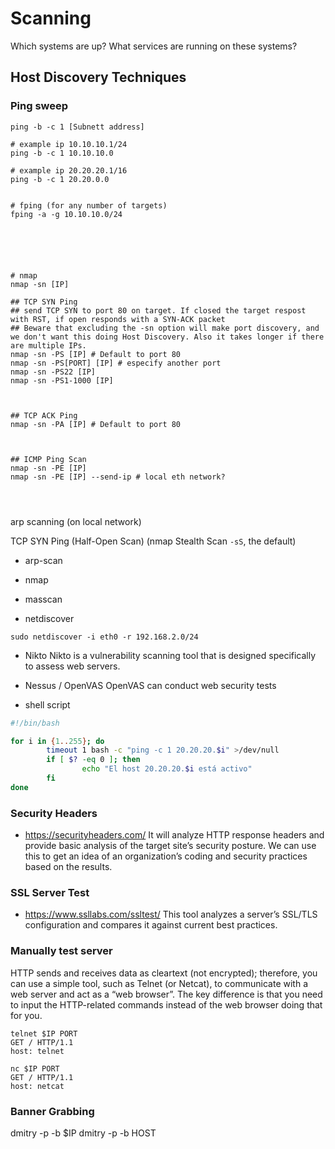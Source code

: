 # Scanning
Which systems are up?
What services are running on these systems?







## Host Discovery Techniques

### Ping sweep
```
ping -b -c 1 [Subnett address]

# example ip 10.10.10.1/24
ping -b -c 1 10.10.10.0

# example ip 20.20.20.1/16
ping -b -c 1 20.20.0.0


# fping (for any number of targets)
fping -a -g 10.10.10.0/24






# nmap
nmap -sn [IP]

## TCP SYN Ping
## send TCP SYN to port 80 on target. If closed the target respost with RST, if open responds with a SYN-ACK packet
## Beware that excluding the -sn option will make port discovery, and we don't want this doing Host Discovery. Also it takes longer if there are multiple IPs.
nmap -sn -PS [IP] # Default to port 80
nmap -sn -PS[PORT] [IP] # especify another port
nmap -sn -PS22 [IP]
nmap -sn -PS1-1000 [IP]



## TCP ACK Ping
nmap -sn -PA [IP] # Default to port 80



## ICMP Ping Scan
nmap -sn -PE [IP]
nmap -sn -PE [IP] --send-ip # local eth network?




```



arp scanning (on local network)

TCP SYN Ping (Half-Open Scan) (nmap Stealth Scan `-sS`, the default)




























- arp-scan
- nmap
- masscan



- netdiscover
```
sudo netdiscover -i eth0 -r 192.168.2.0/24

```



- Nikto
Nikto is a vulnerability scanning tool that is designed specifically to assess web servers.




- Nessus / OpenVAS
	OpenVAS can conduct web security tests



- shell script
```bash
#!/bin/bash

for i in {1..255}; do
        timeout 1 bash -c "ping -c 1 20.20.20.$i" >/dev/null
        if [ $? -eq 0 ]; then
                echo "El host 20.20.20.$i está activo"
        fi
done
```









### Security Headers

- <https://securityheaders.com/> It will analyze HTTP response headers and provide basic analysis of the target site’s security posture. We can use this to get an idea of an organization’s coding and security practices based on the results. 


### SSL Server Test
- <https://www.ssllabs.com/ssltest/> This tool analyzes a server’s SSL/TLS configuration and compares it against current best practices.




### Manually test server

HTTP sends and receives data as cleartext (not encrypted); therefore, you can use a simple tool, such as Telnet (or Netcat), to communicate with a web server and act as a “web browser”. The key difference is that you need to input the HTTP-related commands instead of the web browser doing that for you.

```
telnet $IP PORT
GET / HTTP/1.1
host: telnet
```

```
nc $IP PORT
GET / HTTP/1.1
host: netcat
```

### Banner Grabbing
dmitry -p -b $IP
dmitry -p -b HOST